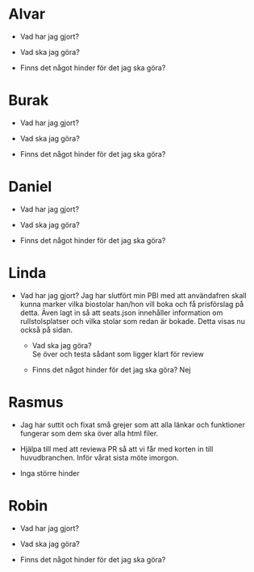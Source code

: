 # Alvar

- Vad har jag gjort?

- Vad ska jag göra?

- Finns det något hinder för det jag ska göra?

# Burak

- Vad har jag gjort?

- Vad ska jag göra?

- Finns det något hinder för det jag ska göra?

# Daniel

- Vad har jag gjort?

- Vad ska jag göra?

- Finns det något hinder för det jag ska göra?

# Linda

* Vad har jag gjort? 
   Jag har slutfört min PBI med att användafren skall kunna marker vilka biostolar han/hon vill boka och få prisförslag på detta. 
   Även lagt in så att seats.json innehåller information om rullstolsplatser och vilka stolar som redan är bokade.
   Detta visas nu också på sidan. 

   * Vad ska jag göra?  
   Se över och testa sådant som ligger klart för review

   * Finns det något hinder för det jag ska göra?
   Nej

# Rasmus

- Jag har suttit och fixat små grejer som att alla länkar och funktioner fungerar som dem ska över alla html filer.

- Hjälpa till med att reviewa PR så att vi får med korten in till huvudbranchen. Inför vårat sista möte imorgon.

- Inga större hinder

# Robin

- Vad har jag gjort?

- Vad ska jag göra?

- Finns det något hinder för det jag ska göra?
